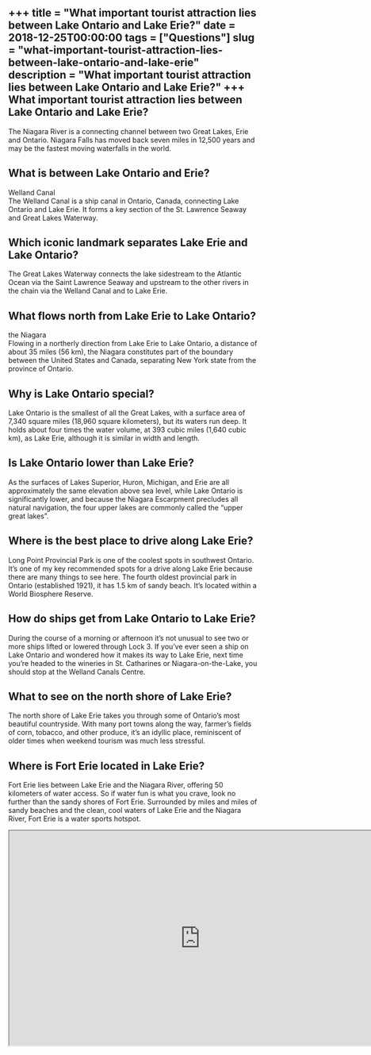 +++
title = "What important tourist attraction lies between Lake Ontario and Lake Erie?"
date = 2018-12-25T00:00:00
tags = ["Questions"]
slug = "what-important-tourist-attraction-lies-between-lake-ontario-and-lake-erie"
description = "What important tourist attraction lies between Lake Ontario and Lake Erie?"
+++
What important tourist attraction lies between Lake Ontario and Lake Erie?
--------------------------------------------------------------------------

The Niagara River is a connecting channel between two Great Lakes, Erie and Ontario. Niagara Falls has moved back seven miles in 12,500 years and may be the fastest moving waterfalls in the world.

What is between Lake Ontario and Erie?
--------------------------------------

Welland Canal  
The Welland Canal is a ship canal in Ontario, Canada, connecting Lake Ontario and Lake Erie. It forms a key section of the St. Lawrence Seaway and Great Lakes Waterway.

Which iconic landmark separates Lake Erie and Lake Ontario?
-----------------------------------------------------------

The Great Lakes Waterway connects the lake sidestream to the Atlantic Ocean via the Saint Lawrence Seaway and upstream to the other rivers in the chain via the Welland Canal and to Lake Erie.

What flows north from Lake Erie to Lake Ontario?
------------------------------------------------

the Niagara  
Flowing in a northerly direction from Lake Erie to Lake Ontario, a distance of about 35 miles (56 km), the Niagara constitutes part of the boundary between the United States and Canada, separating New York state from the province of Ontario.

Why is Lake Ontario special?
----------------------------

Lake Ontario is the smallest of all the Great Lakes, with a surface area of 7,340 square miles (18,960 square kilometers), but its waters run deep. It holds about four times the water volume, at 393 cubic miles (1,640 cubic km), as Lake Erie, although it is similar in width and length.

Is Lake Ontario lower than Lake Erie?
-------------------------------------

As the surfaces of Lakes Superior, Huron, Michigan, and Erie are all approximately the same elevation above sea level, while Lake Ontario is significantly lower, and because the Niagara Escarpment precludes all natural navigation, the four upper lakes are commonly called the “upper great lakes”.

Where is the best place to drive along Lake Erie?
-------------------------------------------------

Long Point Provincial Park is one of the coolest spots in southwest Ontario. It’s one of my key recommended spots for a drive along Lake Erie because there are many things to see here. The fourth oldest provincial park in Ontario (established 1921), it has 1.5 km of sandy beach. It’s located within a World Biosphere Reserve.

How do ships get from Lake Ontario to Lake Erie?
------------------------------------------------

During the course of a morning or afternoon it’s not unusual to see two or more ships lifted or lowered through Lock 3. If you’ve ever seen a ship on Lake Ontario and wondered how it makes its way to Lake Erie, next time you’re headed to the wineries in St. Catharines or Niagara-on-the-Lake, you should stop at the Welland Canals Centre.

What to see on the north shore of Lake Erie?
--------------------------------------------

The north shore of Lake Erie takes you through some of Ontario’s most beautiful countryside. With many port towns along the way, farmer’s fields of corn, tobacco, and other produce, it’s an idyllic place, reminiscent of older times when weekend tourism was much less stressful.

Where is Fort Erie located in Lake Erie?
----------------------------------------

Fort Erie lies between Lake Erie and the Niagara River, offering 50 kilometers of water access. So if water fun is what you crave, look no further than the sandy shores of Fort Erie. Surrounded by miles and miles of sandy beaches and the clean, cool waters of Lake Erie and the Niagara River, Fort Erie is a water sports hotspot.

<iframe allow="accelerometer; autoplay; clipboard-write; encrypted-media; gyroscope; picture-in-picture" allowfullscreen="" class="__youtube_prefs__  epyt-is-override  no-lazyload" data-no-lazy="1" data-origheight="433" data-origwidth="770" data-skipgform_ajax_framebjll="" height="433" id="_ytid_13774" loading="lazy" src="https://www.youtube.com/embed/_QH_tdYR3iI?enablejsapi=1&autoplay=0&cc_load_policy=0&cc_lang_pref=&iv_load_policy=1&loop=0&modestbranding=0&rel=1&fs=1&playsinline=0&autohide=2&theme=dark&color=red&controls=1&" title="YouTube player" width="770"></iframe>